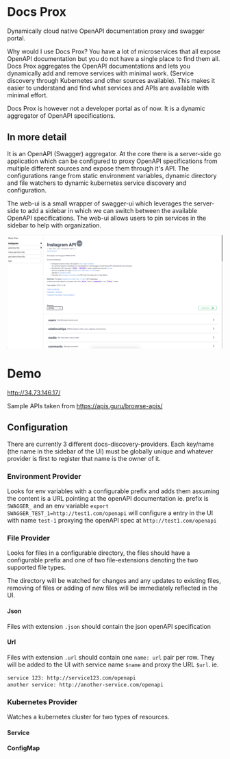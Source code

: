 # Docs Prox

Dynamically cloud native OpenAPI documentation proxy and swagger portal.

Why would I use Docs Prox? You have a lot of microservices that all expose OpenAPI 
documentation but you do not have a single place to find them all. Docs Prox aggregates
the OpenAPI documentations and lets you dynamically add and remove services with minimal
work. (Service discovery through Kubernetes and other sources available). This makes it
easier to understand and find what services and APIs are available with minimal effort.

Docs Prox is however not a developer portal as of now. It is a dynamic aggregator of OpenAPI
specifications.

## In more detail

It is an OpenAPI (Swagger) aggregator. At the core there is a server-side go application
which can be configured to proxy OpenAPI specifications from multiple different sources
and expose them through it's API. The configurations range from static environment variables,
dynamic directory and file watchers to dynamic kubernetes service discovery and configuration.

The web-ui is a small wrapper of swagger-ui which leverages the server-side to add
a sidebar in which we can switch between the available OpenAPI specifications.
The web-ui allows users to pin services in the sidebar to help with organization.

![Main view](/docs/main-view.png)

# Demo

http://34.73.146.17/

Sample APIs taken from
https://apis.guru/browse-apis/

## Configuration

There are currently 3 different docs-discovery-providers. Each key/name
(the name in the sidebar of the UI) must be globally unique and whatever
provider is first to register that name is the owner of it.

### Environment Provider
Looks for env variables with a configurable prefix and adds them 
assuming the content is a URL pointing at the openAPI documentation
ie. prefix is `SWAGGER_` and an env variable
`export SWAGGER_TEST_1=http://test1.com/openapi` will configure a entry in the
UI with name `test-1` proxying the openAPI spec at `http://test1.com/openapi`

### File Provider
Looks for files in a configurable directory, the files should have a configurable
prefix and one of two file-extensions denoting the two supported file types.

The directory will be watched for changes and any updates to existing files,
removing of files or adding of new files will be immediately reflected in the UI.

#### Json
Files with extension `.json` should contain the json openAPI specification

#### Url
Files with extension `.url` should contain one `name: url` pair per row.
They will be added to the UI with service name `$name` and proxy the URL `$url`.
ie.
```
service 123: http://service123.com/openapi
another service: http://another-service.com/openapi
```

### Kubernetes Provider
Watches a kubernetes cluster for two types of resources.

#### Service

#### ConfigMap
